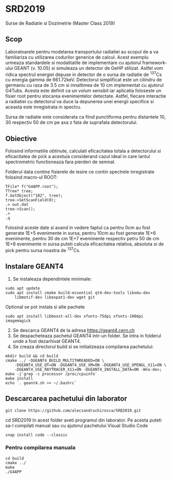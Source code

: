 # SRD2019
Surse de Radiatie si Dozimetrie (Master Class 2019)

## Scop
Laboratoarele pentru modelarea transportului radiatiei au scopul de a va familiariza cu utilizarea codurilor generice de calcul. Acest exemplu urmeaza standardele si modalitatile de implementare cu ajutorul framework-ului GEANT (v. 10.05) si simuleaza un detector de GeHP stilizat. Astfel vom ridica spectrul energiei depuse in detector de o sursa de radiatie de <sup>137</sup>Cs cu energia gamma de 661.72keV.
Detectorul simplificat este un cilindru de germaniu cu raza de 3.5 cm si innaltimea de 10 cm implementat cu ajutorul G4Tubs. Acesta este definit ca un volum sensibil iar aplicatia foloseste un fisier root pentru stocarea evenimentelor detectate. Astfel, fiecare interactie a radiatiei cu detectorul va duce la depunerea unei energii  specifice si aceasta este inregistrata in spectru.

Sursa de radiatie este considerata ca fiind punctiforma pentru distantele 10, 30 respectiv 50 de cm pe axa z fata de suprafata detectorului.

## Obiective

Folosind informatiile obtinute, calculati eficacitatea totala a detectorului si eficacitatea de pick a acestuia considerand cazul ideal in care lantul spectrometric functioneaza fara pierderi de semnal.

Folderul data contine fisierele de iesire ce contin spectrele inregistrate folosind macro-ul ROOT:

```
TFile* f("G4APP.root");
TTree* tree;
f.GetObject("102", tree);
tree->SetScanField(0);
.> out.dat
tree->Scan();
.>
.q
```

Folosind aceste date si avand in vedere faptul ca pentru 0cm au fost generate 1E+5 evenimente in sursa, pentru 10cm au fost generate 1E+6 evenimente, pentru 30 de cm 1E+7 evenimente respectiv petru 50 de cm 1E+8 evenimente in sursa puteti calcula eficacitatea relativa, absoluta si de pick pentru sursa noastra de <sup>137</sup>Cs.

## Instalare GEANT4

1. Se instaleaza dependintele minimale:
```
sudo apt update
sudo apt install cmake build-essential qt4-dev-tools libxmu-dev 
    libmotif-dev libexpat1-dev wget git

```
Optional se pot instala si alte pachete
```
sudo apt install libboost-all-dev xfonts-75dpi xfonts-100dpi imagemagick
```

2. Se descarca GEANT4 de la adresa https://geant4.cern.ch
3. Se despacheteaza pachetul GEANT4 intr-un folder. Se intra in folderul unde a fost dezarhivat GEANT4.
4. Se creaza directorul build si se initializeaza compilarea pachetului:
```
mkdir build && cd build
cmake ../ -DGEANT4_BUILD_MULTITHREADED=ON \
    -DGEANT4_USE_QT=ON -DGEANT4_USE_XM=ON -DGEANT4_USE_OPENGL_X11=ON \
    -DGEANT4_USE_RAYTRACER_X11=ON -DGEANT4_INSTALL_DATA=ON -Wno-dev;
make -j`grep -c processor /proc/cpuinfo`
make install
echo `. geant4.sh >> ~/.bashrc`

```

## Descarcarea pachetului din laborator

```
git clone https://github.com/alecsandruchirosca/SRD2019.git
```

cd SRD2019
In acest folder aveti programul din laborator. Pe acesta puteti sa-l compilati manual sau cu ajutorul pachetului Visual Studio Code
```
snap install code --classic
```


### Pentru compilarea manuala

``` 
cd build
cmake ../
make 
./G4APP
```



